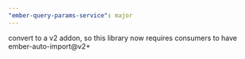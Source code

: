 ```yaml
---
"ember-query-params-service": major
---
```


convert to a v2 addon, so this library now requires consumers to have ember-auto-import@v2+
